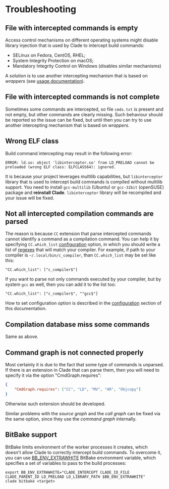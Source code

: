 # Troubleshooting

## File with intercepted commands is empty

Access control mechanisms on different operating systems might disable
library injection that is used by Clade to intercept build commands:

- SELinux on Fedora, CentOS, RHEL;
- System Integrity Protection on macOS;
- Mandatory Integrity Control on Windows (disables similar mechanisms)

A solution is to use another intercepting mechanism that is based on
*wrappers* (see [usage documentation](usage.md)).

## File with intercepted commands is not complete

Sometimes some commands are intercepted, so file `cmds.txt` is present and not
empty, but other commands are clearly missing.
Such behaviour should be reported so the issue can be fixed, but until then
you can try to use another intercepting mechanism that is based on
*wrappers*.

## Wrong ELF class

Build command intercepting may result in the following error:

```
ERROR: ld.so: object 'libinterceptor.so' from LD_PRELOAD cannot be preloaded (wrong ELF class: ELFCLASS64): ignored.
```

It is because your project leverages multilib capabilities, but
`libinterceptor` library that is used to intercept build commands is
compiled without multilib support.
You need to install `gcc-multilib` (Ubuntu) or `gcc-32bit` (openSUSE) package
and **reinstall Clade**. `libinterceptor` library will be recompiled and your
issue will be fixed.

## Not all intercepted compilation commands are parsed

The reason is because `CC` extension that parse intercepted commands cannot
identify a command as a compilation command. You can help it by specifying
`CC.which_list` [configuration](configuration.md) option, in which you should write a list of
[regexes](https://en.wikipedia.org/wiki/Regular_expression) that will match your compiler. For example, if path to your compiler
is `~/.local/bin/c_compiler`, than `CC.which_list` may be set like this:

```
"CC.which_list": ["c_compiler$"]
```

If you want to parse not only commands executed by your compiler, but by system
`gcc` as well, then you can add it to the list too:

```
"CC.which_list": ["c_compiler$", ""gcc$"]
```

How to set configuration option is described in the [configuration](configuration.md) section of
this documentation.

## Compilation database miss some commands

Same as above.

## Command graph is not connected properly

Most certainly it is due to the fact that some type of commands is unparsed.
If there is an extension in Clade that can parse them, then you will need
to specify it via the option "CmdGraph.requires":


``` json
{
    "CmdGraph.requires": ["CC", "LD", "MV", "AR", "Objcopy"]
}
```

Otherwise such extension should be developed.

Similar problems with the *source graph* and the *call graph* can be fixed
via the same option, since they use the *command graph* internally.

## BitBake support

BitBake limits environment of the worker processes it creates, which
doesn't allow Clade to correctly intercept build commands. To overcome it,
you can use [BB_ENV_EXTRAWHITE](https://www.yoctoproject.org/docs/1.6/bitbake-user-manual/bitbake-user-manual.html#var-BB_ENV_EXTRAWHITE)
BitBake environment variable, which specifies a set of variables to pass
to the build processes:

``` shell
export BB_ENV_EXTRAWHITE="CLADE_INTERCEPT CLADE_ID_FILE CLADE_PARENT_ID LD_PRELOAD LD_LIBRARY_PATH $BB_ENV_EXTRAWHITE"
clade bitbake <target>
```

